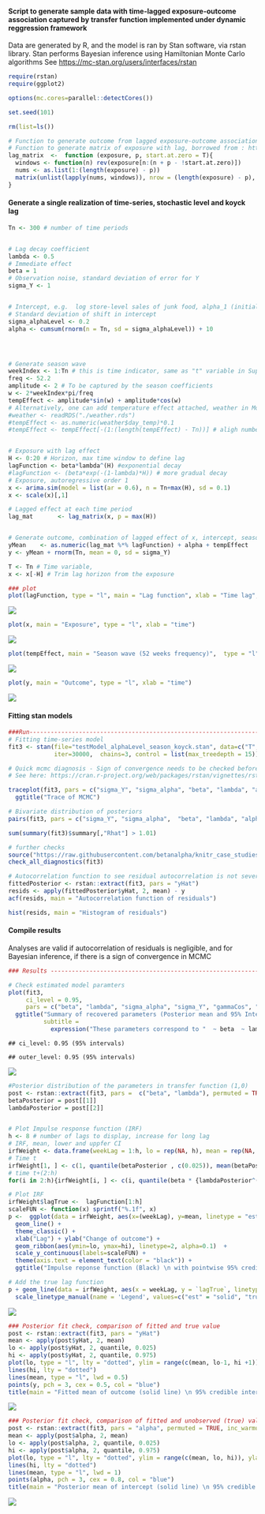 
#### Script to generate sample data with time-lagged exposure-outcome association captured by transfer function implemented under dynamic reggression framework

Data are generated by R, and the model is ran by Stan software, via
rstan library. Stan performs Bayesian inference using Hamiltonian Monte
Carlo algorithms See <https://mc-stan.org/users/interfaces/rstan>

``` r
require(rstan)
require(ggplot2)

options(mc.cores=parallel::detectCores())

set.seed(101)

rm(list=ls())

# Function to generate outcome from lagged exposure-outcome association
# Function to generate matrix of exposure with lag, borrowed from : https://github.com/alastairrushworth/badlm/blob/master/R/lag_matrix.R
lag_matrix  <-  function (exposure, p, start.at.zero = T){
  windows <- function(n) rev(exposure[n:(n + p - !start.at.zero)])
  nums <- as.list(1:(length(exposure) - p))
  matrix(unlist(lapply(nums, windows)), nrow = (length(exposure) - p), ncol = p + start.at.zero, byrow = TRUE)
}
```

#### Generate a single realization of time-series, stochastic level and koyck lag

``` r
Tn <- 300 # number of time periods 


# Lag decay coefficient 
lambda <- 0.5
# Immediate effect 
beta = 1
# Observation noise, standard deviation of error for Y
sigma_Y <- 1


# Intercept, e.g.  log store-level sales of junk food, alpha_1 (initial value) is log(10)
# Standard deviation of shift in intercept 
sigma_alphaLevel <- 0.2
alpha <- cumsum(rnorm(n = Tn, sd = sigma_alphaLevel)) + 10




# Generate season wave 
weekIndex <- 1:Tn # this is time indicator, same as "t" variable in Supplemetary description of the model 
freq <- 52.2
amplitude <- 2 # To be captured by the season coefficients
w <- 2*weekIndex*pi/freq 
tempEffect <- amplitude*sin(w) + amplitude*cos(w)
# Alternatively, one can add temperature effect attached, weather in Montreal Canada between 2008 and 2013
#weather <- readRDS("./weather.rds")
#tempEffect <- as.numeric(weather$day_temp)*0.1
#tempEffect <- tempEffect[-(1:(length(tempEffect) - Tn))] # aligh number of time points 


# Exposure with lag effect 
H <- 0:20 # Horizon, max time window to define lag  
lagFunction <- beta*lambda^(H) #exponential decay 
#lagFunction <- (beta*exp(-(1-lambda)*H)) # more gradual decay
# Exposure, autoregressive order 1 
x <- arima.sim(model = list(ar = 0.6), n = Tn+max(H), sd = 0.1)
x <- scale(x)[,1]

# Lagged effect at each time period
lag_mat       <- lag_matrix(x, p = max(H))


# Generate outcome, combination of lagged effect of x, intercept, season and noise 
yMean    <- as.numeric(lag_mat %*% lagFunction) + alpha + tempEffect 
y <- yMean + rnorm(Tn, mean = 0, sd = sigma_Y)

T <- Tn # Time variable, 
x <- x[-H] # Trim lag horizon from the exposure 

### plot 
plot(lagFunction, type = "l", main = "Lag function", xlab = "Time lag", ylab = "Association")
```

![](README_files/figure-gfm/unnamed-chunk-2-1.png)<!-- -->

``` r
plot(x, main = "Exposure", type = "l", xlab = "time")
```

![](README_files/figure-gfm/unnamed-chunk-2-2.png)<!-- -->

``` r
plot(tempEffect, main = "Season wave (52 weeks frequency)",  type = "l", xlab = "time")
```

![](README_files/figure-gfm/unnamed-chunk-2-3.png)<!-- -->

``` r
plot(y, main = "Outcome", type = "l", xlab = "time")
```

![](README_files/figure-gfm/unnamed-chunk-2-4.png)<!-- -->

#### Fitting stan models

``` r
###Run-------------------------------------------------------------------------
# Fitting time-series model
fit3 <- stan(file="testModel_alphaLevel_season_koyck.stan", data=c("T","y","x", "weekIndex"), 
             iter=30000,  chains=3, control = list(max_treedepth = 15))

# Quick mcmc diagnosis - Sign of convergence needs to be checked before interpretation of results  
# See here: https://cran.r-project.org/web/packages/rstan/vignettes/rstan.html

traceplot(fit3, pars = c("sigma_Y", "sigma_alpha", "beta", "lambda", "alpha[2]", "alpha[200]", "alpha[300]")) + 
  ggtitle("Trace of MCMC")
```

``` r
# Bivariate distribution of posteriors 
pairs(fit3, pars = c("sigma_Y", "sigma_alpha",  "beta", "lambda", "alpha[2]", "alpha[200]", "alpha[300]"))
```

``` r
sum(summary(fit3)$summary[,"Rhat"] > 1.01)

# further checks 
source("https://raw.githubusercontent.com/betanalpha/knitr_case_studies/master/stan_intro/stan_utility.R")
check_all_diagnostics(fit3)

# Autocorrelation function to see residual autocorrelation is not severe 
fittedPosterior <- rstan::extract(fit3, pars = "yHat")
resids <- apply(fittedPosterior$yHat, 2, mean) - y
acf(resids, main = "Autocorrelation function of residuals")
```

``` r
hist(resids, main = "Histogram of residuals")
```

#### Compile results

Analyses are valid if autocorrelation of residuals is negligible, and
for Bayesian inference, if there is a sign of convergence in MCMC

``` r
### Results --------------------------------------------------------------------

# Check estimated model paramters 
plot(fit3, 
     ci_level = 0.95,
     pars = c("beta", "lambda", "sigma_alpha", "sigma_Y", "gammaCos", "gammaSin")) + 
  ggtitle("Summary of recovered parameters (Posterior mean and 95% Interval)", 
          subtitle = 
            expression("These parameters correspond to "  ~ beta  ~ lambda  ~ sigma[alpha]  ~ sigma[epsilon]  ~ gamma[cos] ~ gamma[sin]   ~ "in Supplementary appendix"))
```

    ## ci_level: 0.95 (95% intervals)

    ## outer_level: 0.95 (95% intervals)

![](README_files/figure-gfm/unnamed-chunk-4-1.png)<!-- -->

``` r
#Posterior distribution of the parameters in transfer function (1,0)  
post <- rstan::extract(fit3, pars =  c("beta", "lambda"), permuted = TRUE, inc_warmup = FALSE)
betaPosterior = post[[1]]
lambdaPosterior = post[[2]]


# Plot Impulse response function (IRF)
h <- 8 # number of lags to display, increase for long lag 
# IRF, mean, lower and uppfer CI 
irfWeight <- data.frame(weekLag = 1:h, lo = rep(NA, h), mean = rep(NA, h),  hi = rep(NA, h))
# Time t
irfWeight[1, ] <- c(1, quantile(betaPosterior , c(0.025)), mean(betaPosterior), quantile(betaPosterior , c(0.975)))
# time t+(2:h)
for(i in 2:h){irfWeight[i, ] <- c(i, quantile(beta * {lambdaPosterior^(i-1)}, c(0.025, 0.5,0.975)))} 

# Plot IRF
irfWeight$lagTrue <-  lagFunction[1:h] 
scaleFUN <- function(x) sprintf("%.1f", x)
p <-  ggplot(data = irfWeight, aes(x=(weekLag), y=mean, linetype = "est")) + 
  geom_line() + 
  theme_classic() +
  xlab("Lag") + ylab("Change of outcome") + 
  geom_ribbon(aes(ymin=lo, ymax=hi), linetype=2, alpha=0.1)  + 
  scale_y_continuous(labels=scaleFUN) + 
  theme(axis.text = element_text(color = "black")) + 
  ggtitle("Impulse reponse function (Black) \n with pointwise 95% credible range (grey band). \n compared to true lag function (red dotted line)")

# Add the true lag function 
p + geom_line(data = irfWeight, aes(x = weekLag, y = `lagTrue`, linetype="true"), ) + 
  scale_linetype_manual(name = 'Legend', values=c("est" = "solid", "true" = "dashed"), labels = c('Estimated','True'))
```

![](README_files/figure-gfm/unnamed-chunk-4-2.png)<!-- -->

``` r
### Posterior fit check, comparison of fitted and true value 
post <- rstan::extract(fit3, pars = "yHat")
mean <- apply(post$yHat, 2, mean)
lo <- apply(post$yHat, 2, quantile, 0.025)
hi <- apply(post$yHat, 2, quantile, 0.975)
plot(lo, type = "l", lty = "dotted", ylim = range(c(mean, lo-1, hi +1)), ylab = expression(Y[t]), xlab = "Time")
lines(hi, lty = "dotted")
lines(mean, type = "l", lwd = 0.5)
points(y, pch = 3, cex = 0.5, col = "blue")
title(main = "Fitted mean of outcome (solid line) \n 95% credible interval (dotted line) \n  Simulated outcome (cross)")
```

![](README_files/figure-gfm/unnamed-chunk-4-3.png)<!-- -->

``` r
### Posterior fit check, comparison of fitted and unobserved (true) value of intercept 
post <- rstan::extract(fit3, pars = "alpha", permuted = TRUE, inc_warmup = FALSE)
mean <- apply(post$alpha, 2, mean)
lo <- apply(post$alpha, 2, quantile, 0.025)
hi <- apply(post$alpha, 2, quantile, 0.975)
plot(lo, type = "l", lty = "dotted", ylim = range(c(mean, lo, hi)), ylab = expression(alpha[t]), xlab = "Time")
lines(hi, lty = "dotted")
lines(mean, type = "l", lwd = 1)
points(alpha, pch = 3, cex = 0.8, col = "blue")
title(main = "Posterior mean of intercept (solid line) \n 95% credible interval (dotted line) \n  True intercept (cross)")
```

![](README_files/figure-gfm/unnamed-chunk-4-4.png)<!-- -->
